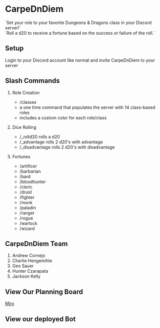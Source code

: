 # CarpeDnDiem

<p>`Set your role to your favorite Dungeons & Dragons class in your Discord server!`<br>
`Roll a d20 to receive a fortune based on the success or failure of the roll.`</p>

## Setup

Login to your Discord account like normal and invite CarpeDnDiem to your server

## Slash Commands

1. Role Creation

   - /classes
   - a one time command that populates the server with 14 class-based roles
   - includes a custom color for each role/class

1. Dice Rolling

   - /\_rolld20 rolls a d20
   - /\_advantage rolls 2 d20's with advantage
   - /\_disadvantage rolls 2 d20's with disadvantage

1. Fortunes

   - /artificer
   - /barbarian
   - /bard
   - /bloodhunter
   - /cleric
   - /druid
   - /fighter
   - /monk
   - /paladin
   - /ranger
   - /rogue
   - /warlock
   - /wizard

## CarpeDnDiem Team

1. Andrew Cornejo
1. Charlie Hengemihle
1. Geo Sauer
1. Hunter Czarapata
1. Jackson Kelly

## View Our Planning Board

[Miro](https://miro.com/app/board/uXjVP7K_zhM=/)

## View our deployed Bot

[]()
